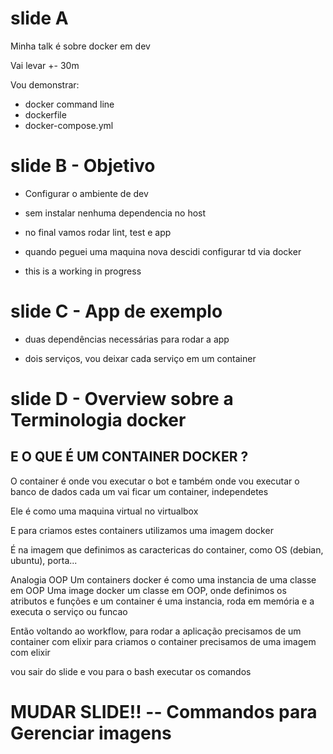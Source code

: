 # slide A
Minha talk é sobre docker em dev

Vai levar +- 30m

Vou demonstrar:
- docker command line
- dockerfile
- docker-compose.yml

# slide B - Objetivo
- Configurar o ambiente de dev
- sem instalar nenhuma dependencia no host
- no final vamos rodar lint, test e app

- quando peguei uma maquina nova descidi configurar td via docker
- this is a working in progress

# slide C - App de exemplo
- duas dependências necessárias para rodar a app

- dois serviços, vou deixar cada serviço em um container

# slide D - Overview sobre a Terminologia docker

## E O QUE É UM CONTAINER DOCKER ?

O container é onde vou executar o bot
e também
onde vou executar o banco de dados
cada um vai ficar um container, independetes

Ele é como uma maquina virtual no virtualbox

E para criamos estes containers utilizamos uma imagem docker

É na imagem que definimos as caractericas do container, como
OS (debian, ubuntu), porta...

Analogia OOP
Um containers docker é como uma instancia de uma classe em OOP
Uma image docker um classe em OOP, onde definimos os atributos e funções
e um container é uma instancia, roda em memória e a executa o serviço ou funcao

Então voltando ao workflow,
para rodar a aplicação precisamos de um container com elixir
para criamos o container precisamos de uma imagem com elixir

vou sair do slide e vou para o bash executar os comandos

# MUDAR SLIDE!! -- Commandos para Gerenciar imagens
